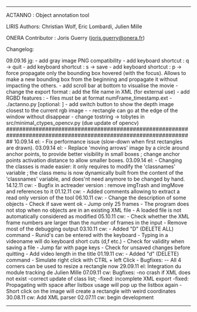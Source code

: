 *****************************************************************************
ACTANNO : Object annotation tool

LIRIS Authors: Christian Wolf, Eric Lombardi, Julien Mille

ONERA Contributor : Joris Guerry (joris.guerry@onera.fr)


Changelog:

09.09.16 jg:
	     - add gray image PNG compatibility
	     - add keyboard shortcut : q -> quit
	     - add keyboard shortcut : s -> save
	     - add keyboard shortcut : p -> force propagate only the bounding box hovered (with the focus). Allows to make a new bounding box from the beginning and propagate it without impacting the others.
	     - add scroll bar at bottom to visualise the movie
	     - change the export format : add the file name in XML (for external use)
	     - add RGBD features :
		- files must be at format numFrame_timestamp.ext
		- ./actanno.py <xml file> <rgb prefix> [optional: <depth prefix>]
		- add switch button to show the depth image closest to the current rgb image
		-
	     - rectangle can go at the edge of the window without disappear
	     - change tostring -> tobytes in src/minimal_ctypes_opencv.py (due update of opencv)
##################################################################################################################
10.09.14 el: - Fix performance issue (slow-down when first rectangles are drawn).
03.09.14 el: - Replace 'moving arrows' image by a circle around anchor points, to provide better
               visibility in small boxes ; change anchor points activation distance to allow
               smaller boxes.
03.09.14 el: - Changing the classes is made easier: it only requires to modify the 'classnames'
               variable ; the class menu is now dynamically built from the content of the
               'classnames' variable, and does'nt need anymore to be changed by hand.
14.12.11 cw: - Bugfix in actreader version : remove imgTrash and imgMove and
               references to it
01.12.11 cw: - Added comments allowing to extract a read only version of the tool
06.10.11 cw: - Change the description of some objects
             - Check if save went ok
             - Jump only 25 frames
             - The program does not stop when no objects are in an existing XML file
             - A loaded file is not automatically considered as modified
05.10.11 cw: - Check whether the XML frame numbers are larger than the
               number of frames in the input
             - Remove most of the debugging output
03.10.11 cw: - Added "D" (DELETE ALL) command
             - Runid's can be entered with the keyboard
             - Typing in a videoname will do keyboard short cuts (d,f etc.)
             - Check for validity when saving a file
             - Jump far with page keys
             - Check for unsaved changes before quitting
             - Add video length in the title
01.19.11 cw: - Added "d" (DELETE) command
             - Simulate right click with CTRL + left Click
             - Bugfixes:
             -- All 4 corners can be used to resize a rectangle now
29.09.11 el: Integration du module tracking de Julien Mille
07.09.11 cw: Bugfixes:
             -no crash if XML does not exist
             -correct update of class list;
             -fixed: incomplete XML export
             -fixed: Propagating with space after listbox usage will pop up the listbox again
             -Short click on the image will create a rectangle with weird coordinates
30.08.11 cw: Add XML parser
02.07.11 cw: begin development

*****************************************************************************
